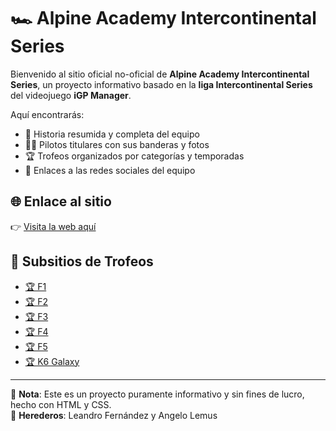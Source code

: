 # 🏎️ Alpine Academy Intercontinental Series

Bienvenido al sitio oficial no-oficial de **Alpine Academy Intercontinental Series**, un proyecto informativo basado en la **liga Intercontinental Series** del videojuego **iGP Manager**.  

Aquí encontrarás:

- 📜 Historia resumida y completa del equipo  
- 👨‍🚀 Pilotos titulares con sus banderas y fotos  
- 🏆 Trofeos organizados por categorías y temporadas  
- 🔗 Enlaces a las redes sociales del equipo  

## 🌐 Enlace al sitio
👉 [Visita la web aquí](https://TU-USUARIO.github.io/TU-REPOSITORIO)

## 📂 Subsitios de Trofeos
- [🏆 F1](https://TU-USUARIO.github.io/TU-REPOSITORIO/trofeos-f1.html)  
- [🏆 F2](https://TU-USUARIO.github.io/TU-REPOSITORIO/trofeos-f2.html)  
- [🏆 F3](https://TU-USUARIO.github.io/TU-REPOSITORIO/trofeos-f3.html)  
- [🏆 F4](https://TU-USUARIO.github.io/TU-REPOSITORIO/trofeos-f4.html)  
- [🏆 F5](https://TU-USUARIO.github.io/TU-REPOSITORIO/trofeos-f5.html)  
- [🏆 K6 Galaxy](https://TU-USUARIO.github.io/TU-REPOSITORIO/trofeos-k6.html)  

---

📌 **Nota**: Este es un proyecto puramente informativo y sin fines de lucro, hecho con HTML y CSS.  
👑 **Herederos**: Leandro Fernández y Angelo Lemus
